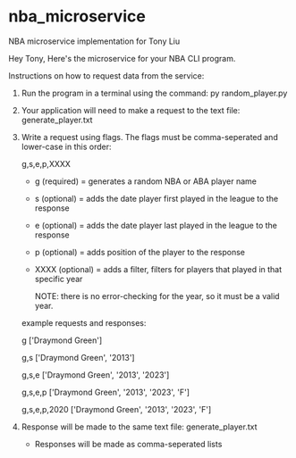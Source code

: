 # nba_microservice
NBA microservice implementation for Tony Liu

Hey Tony, 
Here's the microservice for your NBA CLI program.

Instructions on how to request data from the service:

1. Run the program in a terminal using the command: py random_player.py
2. Your application will need to make a request to the text file: generate_player.txt
3. Write a request using flags. The flags must be comma-seperated and lower-case in this order:

    g,s,e,p,XXXX
    - g (required) = generates a random NBA or ABA player name
    - s (optional) = adds the date player first played in the league to the response 
    - e (optional) = adds the date player last played in the league to the response
    - p (optional) = adds position of the player to the response
    - XXXX (optional) = adds a filter, filters for players that played in that specific year
    
        NOTE: there is no error-checking for the year, so it must be a valid year.
        
    example requests and responses:
    
    g ['Draymond Green']
    
    g,s ['Draymond Green', '2013']
    
    g,s,e ['Draymond Green', '2013', '2023']
    
    g,s,e,p ['Draymond Green', '2013', '2023', 'F']
    
    g,s,e,p,2020 ['Draymond Green', '2013', '2023', 'F']

4. Response will be made to the same text file: generate_player.txt
    - Responses will be made as comma-seperated lists

